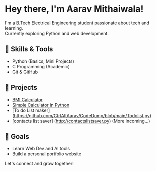 # Hey there, I'm Aarav Mithaiwala!

I'm a B.Tech Electrical Engineering student passionate about tech and learning.  
Currently exploring Python and web development.

## 🔧 Skills & Tools
- Python (Basics, Mini Projects)
- C Programming (Academic)
- Git & GitHub


## 🚀 Projects
- [BMI Calculator](https://github.com/CtrlAltAarav/CodeDump/blob/main/Bmi%20calculator.py)
- [Simple Calculator in Python](https://github.com/CtrlAltAarav/CodeDump/blob/main/Simplecalculator.py)
- [To do List maker]
(https://github.com/CtrlAltAarav/CodeDump/blob/main/Todolist.py)
- [contacts list saver]
  (http://contactslistsaver.py)
(More incoming...)

## 🎯 Goals
- Learn Web Dev and AI tools
- Build a personal portfolio website

Let's connect and grow together!


<!--
**CtrlAltAarav/CtrlAltAarav** is a ✨ _special_ ✨ repository because its `README.md` (this file) appears on your GitHub profile.

Here are some ideas to get you started:

- 🔭 I’m currently working on ...
- 🌱 I’m currently learning ...
- 👯 I’m looking to collaborate on ...
- 🤔 I’m looking for help with ...
- 💬 Ask me about ...
- 📫 How to reach me: ...
- 😄 Pronouns: ...
- ⚡ Fun fact: ...
-->
